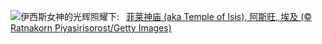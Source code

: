 ![](https://www.bing.com/th?id=OHR.TemplePhilae_ZH-CN1232015188_UHD.jpg&w=1000)伊西斯女神的光辉照耀下:&nbsp;&ensp;[菲莱神庙 (aka Temple of Isis), 阿斯旺, 埃及 (© Ratnakorn Piyasirisorost/Getty Images)](https://www.bing.com/th?id=OHR.TemplePhilae_ZH-CN1232015188_UHD.jpg)
<br><br/>
